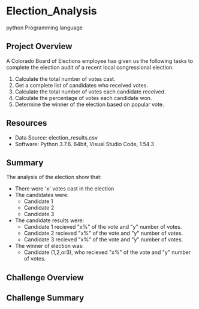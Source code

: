 # Election_Analysis
python Programming  language
## Project Overview
A Colorado Board of Elections employee has given us the following tasks to complete the election audit of a recent local congressional election.

1. Calculate the total number of votes cast.
2. Get a complete list of candidates who received votes.
3. Calculate the total number of votes each candidate received.
4. Calculate the percentage of votes each candidate won.
5. Determine the winner of the election based on popular vote.

## Resources
- Data Source: election_results.csv
- Software: Python 3.7.6. 64bit, Visual Studio Code, 1.54.3

## Summary
The analysis of the election show that:

- There were 'x' votes cast in the election
- The candidates were:
     - Candidate 1
     - Candidate 2
     - Candidate 3
- The candidate results were:
     - Candidate 1 recieved "x%" of the vote and "y" number of votes.
     - Candidate 2 recieved "x%" of the vote and "y" number of votes.
     - Candidate 3 recieved "x%" of the vote and "y" number of votes.
- The winner of election was:
     - Candidate (1,2,or3), who recieved "x%" of the vote and "y" number of votes.

## Challenge Overview
## Challenge Summary
